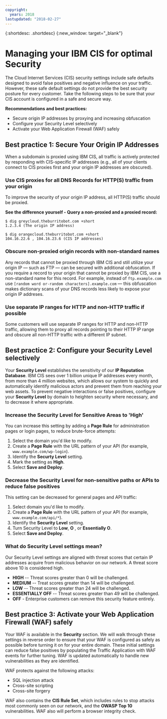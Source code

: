 ```yaml
---
copyright:
  years: 2018
lastupdated: "2018-02-27"
---
```


{:shortdesc: .shortdesc}
{:new_window: target="_blank"}

# Managing your IBM CIS for optimal Security

The Cloud Internet Services (CIS) security settings include safe defaults designed to avoid false positives and negative influence on your traffic. However, these safe default settings do not provide the best security posture for every customer. Take the following steps to be sure that your CIS account is configured in a safe and secure way.

**Recommendations and best practices:**

* Secure origin IP addresses by proxying and increasing obfuscation
* Configure your Security Level selectively
* Activate your Web Application Firewall (WAF) safely

## Best practice 1: Secure Your Origin IP Addresses

When a subdomain is proxied using IBM CIS, all traffic is actively protected by responding with CIS-specific IP addresses (e.g., all of your clients connect to CIS proxies first and your origin IP addresses are obscured).

### Use CIS proxies for all DNS Records for HTTP(S) traffic from your origin

To improve the security of your origin IP address, all HTTP(S) traffic should be proxied.

**See the difference yourself - Query a non-proxied and a proxied record:**

```
$ dig greycloud.theburritobot.com +short
1.2.3.4 (The origin IP address)

$ dig orangecloud.theburritobot.com +short
104.16.22.6 , 104.16.23.6 (CIS IP addresses)
```

### Obscure non-proxied origin records with non-standard names
Any records that cannot be proxied through IBM CIS and still utilize your origin IP — such as FTP — can be secured with additional obfuscation. If you require a record to your origin that cannot be proxied by IBM CIS, use a non-standard name for this record. For example, instead of `ftp.example.com` use `[random word or-random characters].example.com` — this obfuscation makes dictionary scans of your DNS records less likely to expose your origin IP addreses.

### Use separate IP ranges for HTTP and non-HTTP traffic if possible
Some customers will use separate IP ranges for HTTP and non-HTTP traffic, allowing them to proxy all records pointing to their HTTP IP range and obscure all non-HTTP traffic with a different IP subnet.

## Best practice 2: Configure your Security Level selectively
Your **Security Level** establishes the sensitivity of our **IP Reputation Database**. IBM CIS sees over 1 billion unique IP addresses every month, from more than 4 million websites, which allows our system to quickly and automatically identify malicious actors and prevent them from reaching your web assets. To prevent negative interactions or false positives, configure your **Security Level** by domain to heighten security where necessary, and to decrease it where appropriate.

### Increase the Security Level for Sensitive Areas to 'High'
You can increase this setting by adding a **Page Rule** for administration pages or login pages, to reduce brute-force attempts:

1. Select the domain you'd like to modify.
2. Create a **Page Rule** with the URL pattern of your API (for example, `www.example.com/wp-login`). 
3. Identify the **Securty Level** setting.
4. Mark the setting as **High**.
5. Select **Save and Deploy**.

### Decrease the Security Level for non-sensitive paths or APIs to reduce false positives
This setting can be decreased for general pages and API traffic: 

1. Select domain you'd like to modify. 
2. Create a **Page Rule** with the URL pattern of your API (for example, `www.example.com/api/*`).
3. Identify the **Security Level** setting.
4. Turn Security Level to **Low**, **O** , or **Essentially O**.
5. Select **Save and Deploy**.

### What do Security Level settings mean?
Our Security Level settings are aligned with threat scores that certain IP addresses acquire from malicious behavior on our network. A threat score above 10 is considered high.

* **HIGH** -- Threat scores greater than 0 will be challenged.
* **MEDIUM** -- Treat scores greater than 14 will be challenged.
* **LOW** -- Threat scores greater than 24 will be challenged.
* **ESSENTIALLY OFF** -- Threat scores greater than 49 will be challenged.
* **OFF** - Enterprise customers can remove this security feature entirely.

## Best practice 3: Activate your Web Application Firewall (WAF) safely
Your WAF is available in the **Security** section. We will walk through these settings in reverse order to ensure that your WAF is configured as safely as possible before turning it on for your entire domain. These initial settings can reduce false positives by populating the Traffic Application with WAF events for further tuning. WAF is updated automatically to handle new vulnerabilities as they are identified.

WAF protects against the following attacks:
* SQL injection attack
* Cross-site scripting
* Cross-site forgery

WAF also contains the **CIS Rule Set**, which includes rules to stop attacks most commonly seen on our network, and the **OWASP Top 10** vulnerabilities. WAF also will perform a browser integrity check.


